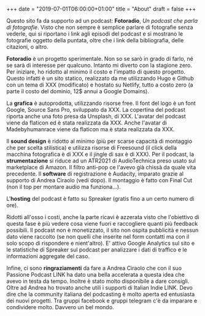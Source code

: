 +++
date = "2019-07-01T06:00:00+01:00"
title = "About"
draft = false
+++

Questo sito fa da supporto ad un podcast: **Fotoradio**, _Un podcast che parla di fotografie_.
Visto che non sempre è semplice parlare di fotografie senza vederle, qui si riportano i link agli episodi del podcast e si mostrano le fotografie oggetto della puntata, oltre che i link della bibliografia, delle citazioni, o altro.

**Fotoradio** è un progetto sperimentale. Non so se sarò in grado di farlo, né se sarà di interesse per qualcuno. Intanto mi diverto con la stagione zero.
Per iniziare, ho ridotto al minimo il costo e l'impatto di questo progetto.
Questo infatti è un sito statico, realizzato da me utilizzando Hugo e Github con un tema di XXX (modificato) e hostato su Netlify, tutto a costo zero (a parte il costo del dominio, 12$ annui a Google Domains).

La **grafica** è autoprodotta, utilizzando risorse free. Il font del logo è un font Google, Source Sans Pro, sviluppato da XXX. La copertina del podcast riporta anche una foto presa da Unsplash, di XXX. L'avatar del podcast viene da flaticon ed è stata realizzata da XXX. Anche l'avatar di Madebyhumanrace viene da flaticon ma è stata realizzata da XXX.

Il **sound design** è ridotto al minimo (più per scarse capacità di montaggio che per scelta stilistica) e utilizza risorse di Freesound (il click della macchina fotografica è di XXX e il jingle di sax è di XXX).
Per il podcast, la **strumentazione** si riduce ad un ATR2021 di AudioTechnica preso usato sul marketplace di Amazon. Il filtro anti-pop ce l'avevo già chissà da quale vita precedente.
Il **software** di registrazione è Audacity, imparato grazie al supporto di Andrea Ciraolo (vedi dopo). Il montaggio è fatto con Final Cut (non il top per montare audio ma funziona...).

L'**hosting** del podcast è fatto su Spreaker (gratis fino a un certo numero di ore).

Ridotti all'osso i costi, anche la parte ricavi è azzerata visto che l'obiettivo di questa fase è più vedere cosa viene fuori e raccogliere quanti più feedback possibili. Il podcast non è monetizzato, il sito non ospita pubblicità e nessun dato viene raccolto (se non quelli che inserite nel form contatti ma con il solo scopo di rispondere e nient'altro). E' attivo Google Analytics sul sito e le statistiche di Spreaker sul podcast per analizzare i dati di traffico e le informazioni aggregate del caso.

Infine, ci sono **ringraziamenti** da fare a Andrea Ciraolo che con il suo Passione Podcast LINK ha dato una bella accelerata a questa idea che avevo in testa da tempo. Inoltre è stato molto disponibile a dare consigli. Oltre ad Andrea ho trovato anche utili i supporti di Italian Indie LINK.
Devo dire che la community italiana del podcasting è molto aperta ed entusiasta dei nuovi progetti. Tra gruppi facebook e gruppi telegram c'è da imparare e condividere molto. Davvero un bel mondo.
